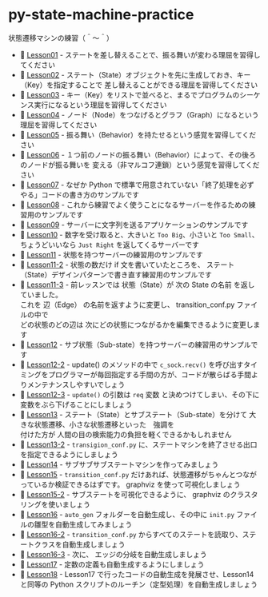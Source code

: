 # py-state-machine-practice

状態遷移マシンの練習（＾～＾）

* 📖 [Lesson01](./lesson01) - ステートを差し替えることで、振る舞いが変わる理屈を習得してください
* 📖 [Lesson02](./lesson02) - ステート（State）オブジェクトを先に生成しておき、キー（Key）を指定することで 差し替えることができる理屈を習得してください
* 📖 [Lesson03](./lesson03) - キー（Key）をリストで並べると、まるでプログラムのシーケンス実行になるという理屈を習得してください
* 📖 [Lesson04](./lesson04) - ノード（Node）をつなげるとグラフ（Graph）になるという理屈を習得してください
* 📖 [Lesson05](./lesson05) - 振る舞い（Behavior）を持たせるという感覚を習得してください
* 📖 [Lesson06](./lesson06) - １つ前のノードの振る舞い（Behavior）によって、その後ろのノードが振る舞いを 変える（非マルコフ連鎖）という感覚を習得してください
* 📖 [Lesson07](./lesson07) - なぜか Python で標準で用意されていない「終了処理を必ずやる」コードの書き方のサンプルです
* 📖 [Lesson08](./lesson08) - これから練習でよく使うことになるサーバーを作るための練習用のサンプルです
* 📖 [Lesson09](./lesson09) - サーバーに文字列を送るアプリケーションのサンプルです
* 📖 [Lesson10](./lesson10) - 数字を受け取ると、大きいと `Too Big`、小さいと `Too Small`、 ちょうどいいなら `Just Right` を返してくるサーバーです
* 📖 [Lesson11](./lesson11) - 状態を持つサーバーの練習用のサンプルです
* 📖 [Lesson11-2](./lesson11n2) - 状態の数だけ if 文を書いていたところを、 ステート（State）デザインパターンで書き直す練習用のサンプルです
* 📖 [Lesson11-3](./lesson11n3) - 前レッスンでは 状態（State）が 次の State の名前 を返していました。  
  これを 辺（Edge） の名前を返すように変更し、 transition_conf.py ファイルの中で  
  どの状態のどの辺は 次にどの状態につながるかを編集できるように変更します
* 📖 [Lesson12](./lesson12) - サブ状態（Sub-state）を持つサーバーの練習用のサンプルです
* 📖 [Lesson12-2](./lesson12n2) - update() のメソッドの中で `c_sock.recv()` を呼び出すタイミングをプログラマーが毎回指定する手間の方が、コードが散らばる手間よりメンテナンスしやすいでしょう
* 📖 [Lesson12-3](./lesson12n3) - `update()` の引数は `req` 変数 と決めつけてしまい、その下に変数をぶら下げることにしましょう
* 📖 [Lesson13](./lesson13) - ステート（State）とサブステート（Sub-state）を分けて 大きな状態遷移、小さな状態遷移といった　強調を  
  付けた方が 人間の目の検索能力の負担を軽くできるかもしれません
* 📖 [Lesson13-2](./lesson13n2) - `transigion_conf.py` に、ステートマシンを終了させる出口を指定できるようにしましょう
* 📖 [Lesson14](./lesson14) - サブサブサブステートマシンを作ってみましょう
* 📖 [Lesson15](./lesson15) - `transition_conf.py` だけあれば、状態遷移がちゃんとつながっているか検証できるはずです。 graphviz を使って可視化しましょう
* 📖 [Lesson15-2](./lesson15n2) - サブステートを可視化できるように、 graphviz のクラスタリングを使いましょう
* 📖 [Lesson16](./lesson16) - `auto_gen` フォルダーを自動生成し、その中に `init.py` ファイルの雛型を自動生成してみましょう
* 📖 [Lesson16-2](./lesson16n2) - `transition_conf.py` からすべてのステートを読取り、ステートクラスを自動生成しましょう
* 📖 [Lesson16-3](./lesson16n3) - 次に、 エッジの分岐を自動生成しましょう
* 📖 [Lesson17](./lesson17) - 定数の定義も自動生成するようにしましょう
* 📖 [Lesson18](./lesson18) - Lesson17 で行ったコードの自動生成を発展させ、Lesson14 と同等の Python スクリプトのルーチン（定型処理）を自動生成しましょう
